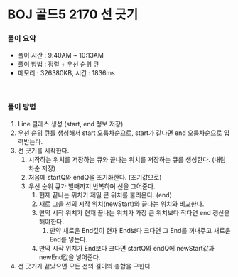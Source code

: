 # BOJ 골드5 2170 선 긋기

### 풀이 요약

- 풀이 시간 : 9:40AM ~ 10:13AM
- 풀이 방법 : 정렬 + 우선 순위 큐
- 메모리 : 326380KB, 시간 : 1836ms

<br>

### 풀이 방법

1. Line 클래스 생성 (start, end 정보 저장)
2. 우선 순위 큐를 생성해서 start 오름차순으로, start가 같다면 end 오름차순으로 입력받는다.
3. 선 긋기를 시작한다. 
    1. 시작하는 위치를 저장하는 큐와 끝나는 위치를 저장하는 큐를 생성한다. (내림차순 저장)
    2. 처음에 startQ와 endQ을 초기화한다. (초기값으로)
    3. 우선 순위 큐가 빌때까지 반복하며 선을 그어준다.
        1. 현재 끝나는 위치가 제일 큰 위치를 불러온다. (end)
        2. 새로 그을 선의 시작 위치(newStart)와 끝나는 위치와 비교한다.
        3. 만약 시작 위치가 현재 끝나는 위치가 가장 큰 위치보다 작다면 end 갱신을 해야한다.
            1. 만약 새로운 End값이 현재 End보다 크다면 그 End를 꺼내주고 새로운 End를 넣는다.
        4. 만약 시작 위치가 End보다 크다면 startQ와 endQ에 newStart값과 newEnd값을 넣어준다.
4. 선 긋기가 끝났으면 모든 선의 길이의 총합을 구한다.
